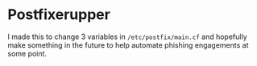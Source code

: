 # Postfixerupper


I made this to change 3 variables in `/etc/postfix/main.cf` and hopefully make something in the future to help automate phishing engagements at some point. 